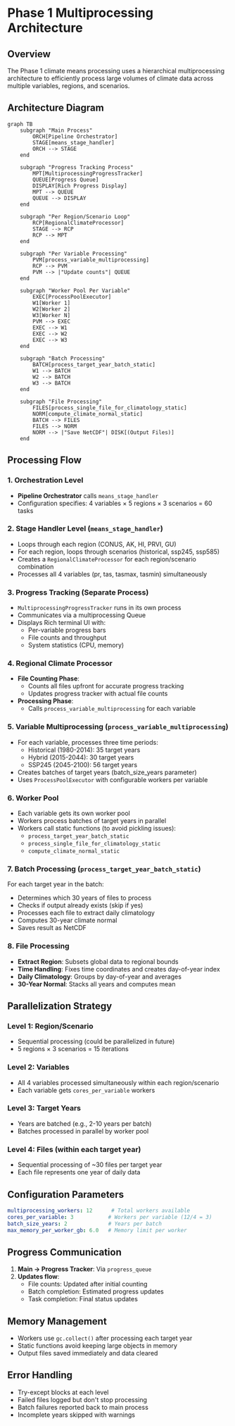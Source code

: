 # Phase 1 Multiprocessing Architecture

## Overview
The Phase 1 climate means processing uses a hierarchical multiprocessing architecture to efficiently process large volumes of climate data across multiple variables, regions, and scenarios.

## Architecture Diagram

```mermaid
graph TB
    subgraph "Main Process"
        ORCH[Pipeline Orchestrator]
        STAGE[means_stage_handler]
        ORCH --> STAGE
    end
    
    subgraph "Progress Tracking Process"
        MPT[MultiprocessingProgressTracker]
        QUEUE[Progress Queue]
        DISPLAY[Rich Progress Display]
        MPT --> QUEUE
        QUEUE --> DISPLAY
    end
    
    subgraph "Per Region/Scenario Loop"
        RCP[RegionalClimateProcessor]
        STAGE --> RCP
        RCP --> MPT
    end
    
    subgraph "Per Variable Processing"
        PVM[process_variable_multiprocessing]
        RCP --> PVM
        PVM --> |"Update counts"| QUEUE
    end
    
    subgraph "Worker Pool Per Variable"
        EXEC[ProcessPoolExecutor]
        W1[Worker 1]
        W2[Worker 2]
        W3[Worker N]
        PVM --> EXEC
        EXEC --> W1
        EXEC --> W2
        EXEC --> W3
    end
    
    subgraph "Batch Processing"
        BATCH[process_target_year_batch_static]
        W1 --> BATCH
        W2 --> BATCH
        W3 --> BATCH
    end
    
    subgraph "File Processing"
        FILES[process_single_file_for_climatology_static]
        NORM[compute_climate_normal_static]
        BATCH --> FILES
        FILES --> NORM
        NORM --> |"Save NetCDF"| DISK[(Output Files)]
    end
```

## Processing Flow

### 1. **Orchestration Level**
- **Pipeline Orchestrator** calls `means_stage_handler`
- Configuration specifies: 4 variables × 5 regions × 3 scenarios = 60 tasks

### 2. **Stage Handler Level** (`means_stage_handler`)
- Loops through each region (CONUS, AK, HI, PRVI, GU)
- For each region, loops through scenarios (historical, ssp245, ssp585)
- Creates a `RegionalClimateProcessor` for each region/scenario combination
- Processes all 4 variables (pr, tas, tasmax, tasmin) simultaneously

### 3. **Progress Tracking** (Separate Process)
- `MultiprocessingProgressTracker` runs in its own process
- Communicates via a multiprocessing Queue
- Displays Rich terminal UI with:
  - Per-variable progress bars
  - File counts and throughput
  - System statistics (CPU, memory)

### 4. **Regional Climate Processor**
- **File Counting Phase**: 
  - Counts all files upfront for accurate progress tracking
  - Updates progress tracker with actual file counts
- **Processing Phase**:
  - Calls `process_variable_multiprocessing` for each variable

### 5. **Variable Multiprocessing** (`process_variable_multiprocessing`)
- For each variable, processes three time periods:
  - Historical (1980-2014): 35 target years
  - Hybrid (2015-2044): 30 target years  
  - SSP245 (2045-2100): 56 target years
- Creates batches of target years (batch_size_years parameter)
- Uses `ProcessPoolExecutor` with configurable workers per variable

### 6. **Worker Pool**
- Each variable gets its own worker pool
- Workers process batches of target years in parallel
- Workers call static functions (to avoid pickling issues):
  - `process_target_year_batch_static`
  - `process_single_file_for_climatology_static`
  - `compute_climate_normal_static`

### 7. **Batch Processing** (`process_target_year_batch_static`)
For each target year in the batch:
- Determines which 30 years of files to process
- Checks if output already exists (skip if yes)
- Processes each file to extract daily climatology
- Computes 30-year climate normal
- Saves result as NetCDF

### 8. **File Processing**
- **Extract Region**: Subsets global data to regional bounds
- **Time Handling**: Fixes time coordinates and creates day-of-year index
- **Daily Climatology**: Groups by day-of-year and averages
- **30-Year Normal**: Stacks all years and computes mean

## Parallelization Strategy

### Level 1: Region/Scenario
- Sequential processing (could be parallelized in future)
- 5 regions × 3 scenarios = 15 iterations

### Level 2: Variables  
- All 4 variables processed simultaneously within each region/scenario
- Each variable gets `cores_per_variable` workers

### Level 3: Target Years
- Years are batched (e.g., 2-10 years per batch)
- Batches processed in parallel by worker pool

### Level 4: Files (within each target year)
- Sequential processing of ~30 files per target year
- Each file represents one year of daily data

## Configuration Parameters

```yaml
multiprocessing_workers: 12      # Total workers available
cores_per_variable: 3           # Workers per variable (12/4 = 3)
batch_size_years: 2             # Years per batch
max_memory_per_worker_gb: 6.0   # Memory limit per worker
```

## Progress Communication

1. **Main → Progress Tracker**: Via `progress_queue`
2. **Updates flow**:
   - File counts: Updated after initial counting
   - Batch completion: Estimated progress updates
   - Task completion: Final status updates

## Memory Management

- Workers use `gc.collect()` after processing each target year
- Static functions avoid keeping large objects in memory
- Output files saved immediately and data cleared

## Error Handling

- Try-except blocks at each level
- Failed files logged but don't stop processing
- Batch failures reported back to main process
- Incomplete years skipped with warnings